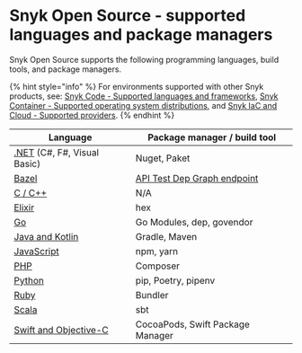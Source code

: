 # Snyk Open Source - supported languages and package managers

Snyk Open Source supports the following programming languages, build tools, and package managers.

{% hint style="info" %}
For environments supported with other Snyk products, see: [Snyk Code - Supported languages and frameworks](../../snyk-code/snyk-code-language-and-framework-support.md), [Snyk Container - Supported operating system distributions](../../../scan-containers/how-snyk-container-works/supported-operating-system-distributions.md), and [Snyk IaC and Cloud - Supported providers](../../../scan-infrastructure/supported-iac-and-cloud-providers.md).
{% endhint %}

| **Language**                                                                                 | **Package manager / build tool**                                                                    |
| -------------------------------------------------------------------------------------------- | --------------------------------------------------------------------------------------------------- |
| [.NET](snyk-for-.net.md) (C#, F#, Visual Basic)                                              | Nuget, Paket                                                                                        |
| [Bazel](snyk-for-bazel.md)                                                                   | [API Test Dep Graph endpoint](https://snyk.docs.apiary.io/#reference/test/dep-graph/test-dep-graph) |
| [C / C++](snyk-for-c-c++.md)                                                                 | N/A                                                                                                 |
| [Elixir](snyk-for-elixir.md)                                                                 | hex                                                                                                 |
| [Go](snyk-for-go.md)                                                                         | Go Modules, dep, govendor                                                                           |
| [Java and Kotlin](snyk-for-java-and-kotlin.md)                                               | Gradle, Maven                                                                                       |
| [JavaScript](../../supported-languages-and-frameworks/javascript/#open-source-and-licensing) | npm, yarn                                                                                           |
| [PHP](snyk-for-php.md)                                                                       | Composer                                                                                            |
| [Python](snyk-for-python.md)                                                                 | pip, Poetry, pipenv                                                                                 |
| [Ruby](snyk-for-ruby.md)                                                                     | Bundler                                                                                             |
| [Scala](snyk-for-scala.md)                                                                   | sbt                                                                                                 |
| [Swift and Objective-C](snyk-for-swift-and-objective-c-cocoapods.md)                         | CocoaPods, Swift Package Manager                                                                    |
